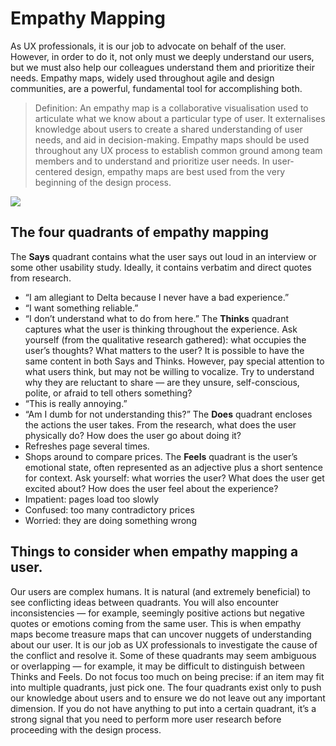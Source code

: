 # Empathy Mapping
As UX professionals, it is our job to advocate on behalf of the user. However, in order to do it, not only must we deeply understand our users, but we must also help our colleagues understand them and prioritize their needs. Empathy maps, widely used throughout agile and design communities, are a powerful, fundamental tool for accomplishing both.
> Definition: An empathy map is a collaborative visualisation used to articulate what we know about a particular type of user. It externalises knowledge about users to create a shared understanding of user needs, and aid in decision-making.
Empathy maps should be used throughout any UX process to establish common ground among team members and to understand and prioritize user needs. In user-centered design, empathy maps are best used from the very beginning of the design process.
 
![](https://github.com/TempeHS/TempeHS_Ardunio_Boilerplate/blob/main/BioMedical_Profiles/Task_Support/EmpathyMap.png)

## The four quadrants of empathy mapping
The **Says** quadrant contains what the user says out loud in an interview or some other usability study. Ideally, it contains verbatim and direct quotes from research.
-	“I am allegiant to Delta because I never have a bad experience.”
-	“I want something reliable.”
-	“I don’t understand what to do from here.”
The **Thinks** quadrant captures what the user is thinking throughout the experience. Ask yourself (from the qualitative research gathered): what occupies the user’s thoughts? What matters to the user? It is possible to have the same content in both Says and Thinks. However, pay special attention to what users think, but may not be willing to vocalize. Try to understand why they are reluctant to share — are they unsure, self-conscious, polite, or afraid to tell others something?
-	“This is really annoying.”
-	“Am I dumb for not understanding this?”
The **Does** quadrant encloses the actions the user takes. From the research, what does the user physically do? How does the user go about doing it?
-	Refreshes page several times.
-	Shops around to compare prices.
The **Feels** quadrant is the user’s emotional state, often represented as an adjective plus a short sentence for context. Ask yourself: what worries the user? What does the user get excited about? How does the user feel about the experience?
-	Impatient: pages load too slowly
-	Confused: too many contradictory prices
-	Worried: they are doing something wrong
## Things to consider when empathy mapping a user.
Our users are complex humans. It is natural (and extremely beneficial) to see conflicting ideas between quadrants. You will also encounter inconsistencies — for example, seemingly positive actions but negative quotes or emotions coming from the same user. This is when empathy maps become treasure maps that can uncover nuggets of understanding about our user. It is our job as UX professionals to investigate the cause of the conflict and resolve it.
Some of these quadrants may seem ambiguous or overlapping — for example, it may be difficult to distinguish between Thinks and Feels. Do not focus too much on being precise: if an item may fit into multiple quadrants, just pick one. The four quadrants exist only to push our knowledge about users and to ensure we do not leave out any important dimension.
If you do not have anything to put into a certain quadrant, it’s a strong signal that you need to perform more user research before proceeding with the design process.
